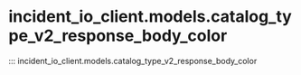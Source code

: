 # incident_io_client.models.catalog_type_v2_response_body_color

::: incident_io_client.models.catalog_type_v2_response_body_color
